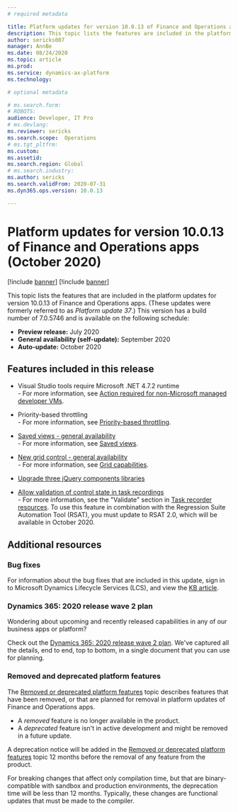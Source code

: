 ```yaml
---
# required metadata

title: Platform updates for version 10.0.13 of Finance and Operations apps (October 2020)
description: This topic lists the features are included in the platform updates for version 10.0.13 of Finance and Operations apps.
author: sericks007
manager: AnnBe
ms.date: 08/24/2020
ms.topic: article
ms.prod: 
ms.service: dynamics-ax-platform
ms.technology: 

# optional metadata

# ms.search.form: 
# ROBOTS: 
audience: Developer, IT Pro
# ms.devlang: 
ms.reviewer: sericks
ms.search.scope:  Operations
# ms.tgt_pltfrm: 
ms.custom: 
ms.assetid:
ms.search.region: Global
# ms.search.industry: 
ms.author: sericks
ms.search.validFrom: 2020-07-31
ms.dyn365.ops.version: 10.0.13

---
```

# Platform updates for version 10.0.13 of Finance and Operations apps (October 2020)

[!include [banner](../includes/banner.md)]
[!include [banner](../includes/preview-banner.md)]

This topic lists the features that are included in the platform updates for version 10.0.13 of Finance and Operations apps. (These updates were formerly referred to as *Platform update 37*.) This version has a build number of 7.0.5746 and is available on the following schedule:

- **Preview release:** July 2020
- **General availability (self-update):** September 2020
- **Auto-update:** October 2020

## Features included in this release

-  Visual Studio tools require Microsoft .NET 4.7.2 runtime<br>- For more information, see 
[Action required for non-Microsoft managed developer VMs](https://community.dynamics.com/365/financeandoperations/b/newdynamicsax/posts/action-required---net-version-and-visual-studio-2017).

-  Priority-based throttling<br>- For more information, see 
[Priority-based throttling](../data-entities/priority-based-throttling.md). 

-  [Saved views - general availability](https://docs.microsoft.com/dynamics365-release-plan/2020wave2/finance-operations/finance-operations-crossapp-capabilities/saved-views--general-availability)<br>- For more information, see 
[Saved views](../../fin-ops/get-started/saved-views.md). 

-  [New grid control - general availability](https://docs.microsoft.com/dynamics365-release-plan/2020wave2/finance-operations/finance-operations-crossapp-capabilities/new-grid-control--general-availability)<br>- For more information, see 
[Grid capabilities](../../fin-ops/get-started/grid-capabilities.md). 

-  [Upgrade three jQuery components libraries](https://docs.microsoft.com/dynamics365-release-plan/2020wave2/finance-operations/finance-operations-crossapp-capabilities/upgrade-three-jquery-components-libraries)

-  [Allow validation of control state in task recordings](https://docs.microsoft.com/dynamics365-release-plan/2020wave2/finance-operations/finance-operations-crossapp-capabilities/new-task-recorder-capabilities)<br>- For more information, see the "Validate" section in 
[Task recorder resources](../user-interface/task-recorder.md#validate). To use this feature in combination with the Regression Suite Automation Tool (RSAT), you must update to RSAT 2.0, which will be available in October 2020.  


## Additional resources

### Bug fixes

For information about the bug fixes that are included in this update, sign in to Microsoft Dynamics Lifecycle Services (LCS), and view the [KB article](https://fix.lcs.dynamics.com/Issue/Details?bugId=476824&dbType=3&qc=18d329e7d9887a622bada690791f5814dbbef22bb6f4eaada3718299f40132fd).

### Dynamics 365: 2020 release wave 2 plan

Wondering about upcoming and recently released capabilities in any of our business apps or platform?

Check out the [Dynamics 365: 2020 release wave 2 plan](https://docs.microsoft.com/dynamics365-release-plan/2020wave2/). We've captured all the details, end to end, top to bottom, in a single document that you can use for planning.

### Removed and deprecated platform features

The [Removed or deprecated platform features](removed-deprecated-features-platform-updates.md) topic describes features that have been removed, or that are planned for removal in platform updates of Finance and Operations apps.

- A *removed* feature is no longer available in the product.
- A *deprecated* feature isn't in active development and might be removed in a future update.

A deprecation notice will be added in the [Removed or deprecated platform features](removed-deprecated-features-platform-updates.md) topic 12 months before the removal of any feature from the product.

For breaking changes that affect only compilation time, but that are binary-compatible with sandbox and production environments, the deprecation time will be less than 12 months. Typically, these changes are functional updates that must be made to the compiler.
